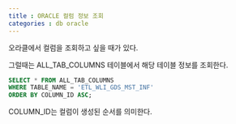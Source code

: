 ```yaml
---
title : ORACLE 컬럼 정보 조회
categories : db oracle
---
```


오라클에서 컬럼을 조회하고 싶을 때가 있다. 

그럴때는 ALL_TAB_COLUMNS 테이블에서 해당 테이블 정보를 조회한다. 


~~~sql
SELECT * FROM ALL_TAB_COLUMNS
WHERE TABLE_NAME = 'ETL_WLI_GDS_MST_INF'
ORDER BY COLUMN_ID ASC;
~~~

COLUMN_ID는 컬럼이 생성된 순서를 의미한다.































